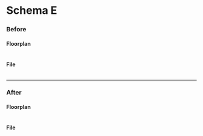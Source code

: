 Schema E
========

### Before

#### Floorplan


```XML

```

#### File

```XML

```

---

### After

#### Floorplan

```rb

```

#### File

```rb

```
